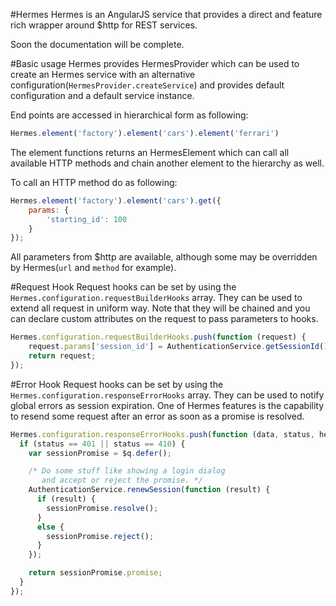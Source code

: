 #Hermes
Hermes is an AngularJS service that provides a direct and feature rich wrapper around $http for REST services.

Soon the documentation will be complete.

#Basic usage
Hermes provides HermesProvider which can be used to create an Hermes service with an alternative configuration(`HermesProvider.createService`) and provides default configuration and a default service instance.

End points are accessed in hierarchical form as following:
````javascript
Hermes.element('factory').element('cars').element('ferrari')
````
The element functions returns an HermesElement which can call all available HTTP methods and chain another element to the hierarchy as well.

To call an HTTP method do as following:
````javascript
Hermes.element('factory').element('cars').get({
    params: {
        'starting_id': 100
    }
});
````
All parameters from $http are available, although some may be overridden by Hermes(`url` and `method` for example).

#Request Hook
Request hooks can be set by using the `Hermes.configuration.requestBuilderHooks` array.
They can be used to extend all request in uniform way. Note that they will be chained and you can declare custom attributes on the request to pass parameters to hooks.

````javascript
Hermes.configuration.requestBuilderHooks.push(function (request) {
    request.params['session_id'] = AuthenticationService.getSessionId();
    return request;
});
````

#Error Hook
Request hooks can be set by using the `Hermes.configuration.responseErrorHooks` array.
They can be used to notify global errors as session expiration.
One of Hermes features is the capability to resend some request after an error as soon as a promise is resolved.

````javascript
Hermes.configuration.responseErrorHooks.push(function (data, status, headers, request) {
  if (status == 401 || status == 410) {
    var sessionPromise = $q.defer();

    /* Do some stuff like showing a login dialog
       and accept or reject the promise. */
    AuthenticationService.renewSession(function (result) {
      if (result) {
        sessionPromise.resolve();
      }
      else {
        sessionPromise.reject();
      }
    });

    return sessionPromise.promise;
  }
});
````

